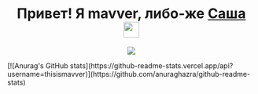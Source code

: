 <h1 align="center">Привет! Я mavver, либо-же <a href="https://daniilshat.ru/" target="_blank">Саша</a> 
<img src="https://github.com/thisismavver/thisismavver/blob/main/images/main_image.jpg" height="32"/></h1>
<p align="center">
  <a href="https://skillicons.dev">
    <img src="https://skillicons.dev/icons?i=git,blender,cs,css,discord,dotnet,idea,py" />
  </a>
</p>
[![Anurag's GitHub stats](https://github-readme-stats.vercel.app/api?username=thisismavver)](https://github.com/anuraghazra/github-readme-stats)
